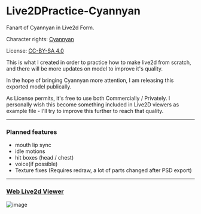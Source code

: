 # Live2DPractice-Cyannyan

Fanart of Cyannyan in Live2d Form.

Character rights: [Cyannyan](https://twitter.com/CyanNyan6)

License: [CC-BY-SA 4.0](https://creativecommons.org/licenses/by-sa/4.0/deed.en)

This is what I created in order to practice how to make live2d from scratch, and there will be more updates on model to improve it's quality.

In the hope of bringing Cyannyan more attention, I am releasing this exported model publically.

As License permits, it's free to use both Commercially / Privately. I personally wish this become something included in Live2D viewers as example file - I'll try to improve this further to reach that quality. 

---

### Planned features

- mouth lip sync
- idle motions
- hit boxes (head / chest)
- voice(if possible)
- Texture fixes (Requires redraw, a lot of parts changed after PSD export)

---

### [Web Live2d Viewer](https://jupiterbjy.github.io/SimpleLive2dViewer/?https://cdn.jsdelivr.net/gh/jupiterbjy/Live2DPractice-Cyannyan/CyanSD/CyanSD.model3.json)

![image](https://user-images.githubusercontent.com/26041217/144701425-4469a121-91e0-46e4-9d65-57cf411aa211.png)
